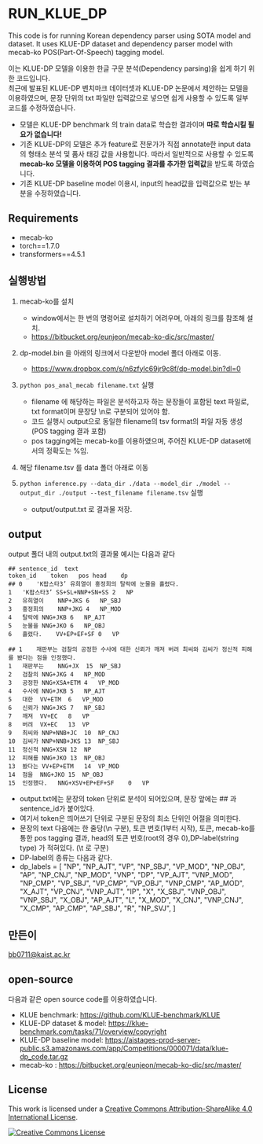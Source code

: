 # RUN_KLUE_DP
This code is for running Korean dependency parser using SOTA model and dataset.
It uses KLUE-DP dataset and dependency parser model with mecab-ko POS(Part-Of-Speech) tagging model.

이는 KLUE-DP 모델을 이용한 한글 구문 분석(Dependency parsing)을 쉽게 하기 위한 코드입니다.   
최근에 발표된 KLUE-DP 벤치마크 데이터셋과 KLUE-DP 논문에서 제안하는 모델을 이용하였으며, 문장 단위의 txt 파일만 입력값으로 넣으면 쉽게 사용할 수 있도록 일부 코드를 수정하였습니다.

+ 모델은 KLUE-DP benchmark 의 train data로 학습한 결과이며 **따로 학습시킬 필요가 없습니다!**
+ 기존 KLUE-DP의 모델은 추가 feature로 전문가가 직접 annotate한 input data의 형태소 분석 및 품사 태깅 값을 사용합니다. 따라서 일반적으로 사용할 수 있도록 **mecab-ko 모델을 이용하여 POS tagging 결과를 추가한 입력값**을 받도록 하였습니다.
+ 기존 KLUE-DP baseline model 이용시, input의 head값을 입력값으로 받는 부분을 수정하였습니다.



## Requirements
- mecab-ko
- torch==1.7.0
- transformers==4.5.1

## 실행방법
1. mecab-ko를 설치
   - window에서는 한 번의 명령어로 설치하기 어려우며, 아래의 링크를 참조해 설치.
   - https://bitbucket.org/eunjeon/mecab-ko-dic/src/master/

2. dp-model.bin 을 아래의 링크에서 다운받아 model 폴더 아래로 이동.
   - https://www.dropbox.com/s/n6zfylc69jr9c8f/dp-model.bin?dl=0

3. ```python pos_anal_mecab filename.txt``` 실행
    - filename 에 해당하는 파일은 분석하고자 하는 문장들이 포함된 text 파일로, txt format이며 문장당 \n로 구분되어 있어야 함.
    - 코드 실행시 output으로 동일한 filename의 tsv format의 파일 자동 생성(POS tagging 결과 포함)
    - pos tagging에는 mecab-ko를 이용하였으며, 주어진 KLUE-DP dataset에서의 정확도는 %임.

4. 해당 filename.tsv 를 data 폴더 아래로 이동

5. ```python inference.py --data_dir ./data --model_dir ./model --output_dir ./output --test_filename filename.tsv``` 실행
    - output/output.txt 로 결과물 저장.
    

## output
output 폴더 내의 output.txt의 결과물 예시는 다음과 같다

```
## sentence_id	text
token_id	token	pos	head	dp
## 0	'K팝스타3’ 유희열이 홍정희의 탈락에 눈물을 흘렸다.
1	'K팝스타3’	SS+SL+NNP+SN+SS	2	NP
2	유희열이	NNP+JKS	6	NP_SBJ
3	홍정희의	NNP+JKG	4	NP_MOD
4	탈락에	NNG+JKB	6	NP_AJT
5	눈물을	NNG+JKO	6	NP_OBJ
6	흘렸다.	VV+EP+EF+SF	0	VP

## 1	재판부는 검찰의 공정한 수사에 대한 신뢰가 깨져 버려 최씨와 김씨가 정신적 피해를 봤다는 점을 인정했다.
1	재판부는	NNG+JX	15	NP_SBJ
2	검찰의	NNG+JKG	4	NP_MOD
3	공정한	NNG+XSA+ETM	4	VP_MOD
4	수사에	NNG+JKB	5	NP_AJT
5	대한	VV+ETM	6	VP_MOD
6	신뢰가	NNG+JKS	7	NP_SBJ
7	깨져	VV+EC	8	VP
8	버려	VX+EC	13	VP
9	최씨와	NNP+NNB+JC	10	NP_CNJ
10	김씨가	NNP+NNB+JKS	13	NP_SBJ
11	정신적	NNG+XSN	12	NP
12	피해를	NNG+JKO	13	NP_OBJ
13	봤다는	VV+EP+ETM	14	VP_MOD
14	점을	NNG+JKO	15	NP_OBJ
15	인정했다.	NNG+XSV+EP+EF+SF	0	VP
```
- output.txt에는 문장의 token 단위로 분석이 되어있으며, 문장 앞에는 ## 과 sentence_id가 붙어있다.
- 여기서 token은 띄어쓰기 단위로 구분된 문장의 최소 단위인 어절을 의미한다.
- 문장의 text 다음에는 한 줄당(\n 구분), 토큰 번호(1부터 시작), 토큰, mecab-ko를 통한 pos tagging 결과, head의 토큰 번호(root의 경우 0),DP-label(string type) 가 적혀있다. (\t 로 구분)
- DP-label의 종류는 다음과 같다.
- dp_labels = [
     "NP",
     "NP_AJT",
     "VP",
     "NP_SBJ",
     "VP_MOD",
     "NP_OBJ",
     "AP",
     "NP_CNJ",
     "NP_MOD",
     "VNP",
     "DP",
     "VP_AJT",
     "VNP_MOD",
     "NP_CMP",
     "VP_SBJ",
     "VP_CMP",
     "VP_OBJ",
     "VNP_CMP",
     "AP_MOD",
     "X_AJT",
     "VP_CNJ",
     "VNP_AJT",
     "IP",
     "X",
     "X_SBJ",
     "VNP_OBJ",
     "VNP_SBJ",
     "X_OBJ",
     "AP_AJT",
     "L",
     "X_MOD",
     "X_CNJ",
     "VNP_CNJ",
     "X_CMP",
     "AP_CMP",
     "AP_SBJ",
     "R",
     "NP_SVJ",
 ]
 

## 만든이
bb0711@kaist.ac.kr


## open-source
다음과 같은 open source code를 이용하였습니다.
- KLUE benchmark: https://github.com/KLUE-benchmark/KLUE
- KLUE-DP dataset & model:  https://klue-benchmark.com/tasks/71/overview/copyright
- KLUE-DP baseline model: https://aistages-prod-server-public.s3.amazonaws.com/app/Competitions/000071/data/klue-dp_code.tar.gz
- mecab-ko : https://bitbucket.org/eunjeon/mecab-ko-dic/src/master/

## License

This work is licensed under a <a rel="license" href="http://creativecommons.org/licenses/by-sa/4.0/">Creative Commons Attribution-ShareAlike 4.0 International License</a>.

<a rel="license" href="http://creativecommons.org/licenses/by-sa/4.0/"><img alt="Creative Commons License" style="border-width:0" src="https://i.creativecommons.org/l/by-sa/4.0/88x31.png" /></a><br />
